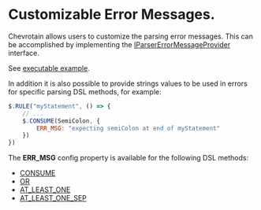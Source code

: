 # Customizable Error Messages.

Chevrotain allows users to customize the parsing error messages.
This can be accomplished by implementing the [IParserErrorMessageProvider](https://sap.github.io/chevrotain/documentation/3_7_3/interfaces/iparsererrormessageprovider.html)
interface.

See [executable example](https://github.com/SAP/chevrotain/blob/master/examples/parser/custom_errors/custom_errors.js).

In addition it is also possible to provide strings values to be used in errors
for specific parsing DSL methods, for example:

```javascript
$.RULE("myStatement", () => {
    // ...
    $.CONSUME(SemiColon, {
        ERR_MSG: "expecting semiColon at end of myStatement"
    })
})
```

The **ERR_MSG** config property is available for the following DSL methods:

-   [CONSUME](https://sap.github.io/chevrotain/documentation/3_7_3/classes/parser.html#consume)
-   [OR](https://sap.github.io/chevrotain/documentation/3_7_3/classes/parser.html#or)
-   [AT_LEAST_ONE](https://sap.github.io/chevrotain/documentation/3_7_3/classes/parser.html#at_least_one)
-   [AT_LEAST_ONE_SEP](https://sap.github.io/chevrotain/documentation/3_7_3/classes/parser.html#at_least_one_sep)
